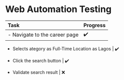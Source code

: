 # Web Automation Testing 
 
Task | Progress | 
:--------------------------------------- | :-------------
- Navigate to the career page | :heavy_check_mark:
  
- Selects ategory as Full-Time Location as Lagos | :heavy_check_mark: 

- Click the search button | :heavy_check_mark:
  
- Validate search result | :x:
